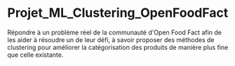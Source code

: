 # Projet_ML_Clustering_OpenFoodFact
Répondre à un problème réel de la communauté d'Open Food Fact afin de les aider à résoudre un de leur défi, à savoir proposer des méthodes de clustering pour améliorer la catégorisation des produits de manière plus fine que celle existante.
